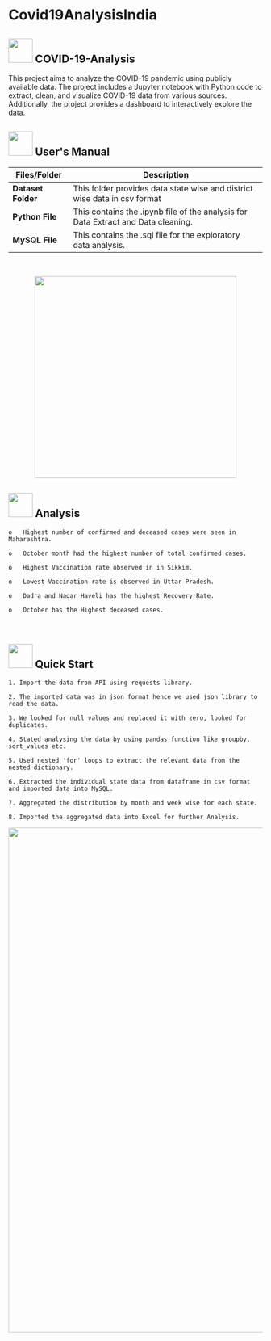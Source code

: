 # Covid19AnalysisIndia
 
##  <img src="https://github.com/Sannidhi-Shetty2/COVID-19-Analysis/assets/62684303/126ceca9-e69e-43b4-851a-9de69526d082" width="48" height="48"> COVID-19-Analysis
This project aims to analyze the COVID-19 pandemic using publicly available data. The project includes a Jupyter notebook with Python code to extract, clean, and visualize COVID-19 data from various sources. Additionally, the project provides a dashboard to interactively explore the data.
##  <img src="https://user-images.githubusercontent.com/106439762/181935629-b3c47bd3-77fb-4431-a11c-ff8ba0942b63.gif" width="48" height="48"> **User's Manual**

| Files/Folder| Description |
| ------------- | ------------- |
| **Dataset Folder** | This folder provides data state wise and district wise data in csv format |
| **Python File** | This contains the .ipynb file of the analysis for Data Extract and Data cleaning.  |
| **MySQL File** | This contains the .sql file for the exploratory data analysis.  |

<br>

<p align="center"><img src="https://github.com/Sannidhi-Shetty2/COVID-19-Analysis/assets/62684303/178dce48-6221-49b3-b2a2-d553c8f9bcdd" width="400" ></p>

##  <img src="https://github.com/Sannidhi-Shetty2/COVID-19-Analysis/assets/62684303/8e952995-c32d-4703-a9dd-92d1914cc6d9"  width="48" height="48"> Analysis
   
    
    o	Highest number of confirmed and deceased cases were seen in Maharashtra.

    o	October month had the highest number of total confirmed cases.

    o	Highest Vaccination rate observed in in Sikkim.
    
    o	Lowest Vaccination rate is observed in Uttar Pradesh.
    
    o	Dadra and Nagar Haveli has the highest Recovery Rate.
    
    o	October has the Highest deceased cases.
    
       
 
 <br>

## <img src="https://github.com/Sannidhi-Shetty2/COVID-19-Analysis/assets/62684303/1f211524-e1d5-46be-a421-2662597281d7" width="48" height="48" > Quick Start


    1. Import the data from API using requests library.
    
    2. The imported data was in json format hence we used json library to read the data.
    
    3. We looked for null values and replaced it with zero, looked for duplicates.
    
    4. Stated analysing the data by using pandas function like groupby, sort_values etc.
    
    5. Used nested 'for' loops to extract the relevant data from the nested dictionary.
    
    6. Extracted the individual state data from dataframe in csv format and imported data into MySQL.
    
    7. Aggregated the distribution by month and week wise for each state.
    
    8. Imported the aggregated data into Excel for further Analysis.
    
  
<p align="center"><img src="https://github.com/AmitKotnala/Covid19AnalysisIndia/assets/118646525/314d45a5-3ea1-49e4-b310-d54aacfa7001" width="1000" ></p>


